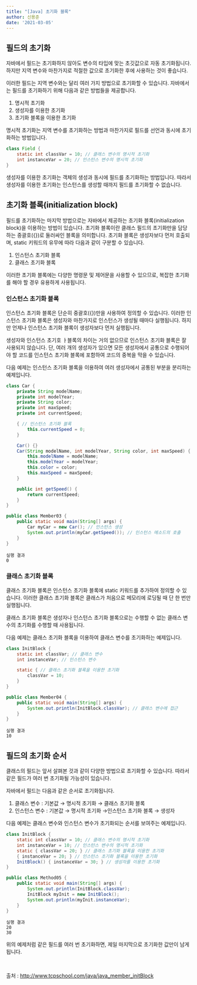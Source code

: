 ```yaml
---
title: "[Java] 초기화 블록"
author: 신용준
date: '2021-03-05'
---
```


## 필드의 초기화

자바에서 필드는 초기화하지 않아도 변수의 타입에 맞는 초깃값으로 자동 초기화됩니다.
하지만 지역 변수와 마찬가지로 적절한 값으로 초기화한 후에 사용하는 것이 좋습니다.

이러한 필드는 지역 변수와는 달리 여러 가지 방법으로 초기화할 수 있습니다.
자바에서는 필드를 초기화하기 위해 다음과 같은 방법들을 제공합니다.

1. 명시적 초기화
2. 생성자를 이용한 초기화
3. 초기화 블록을 이용한 초기화

명시적 초기화는 지역 변수를 초기화하는 방법과 마찬가지로 필드를 선언과 동시에 초기화하는 방법입니다.

```java
class Field {
    static int classVar = 10; // 클래스 변수의 명시적 초기화
    int instanceVar = 20; // 인스턴스 변수의 명시적 초기화
}
```

생성자를 이용한 초기화는 객체의 생성과 동시에 필드를 초기화하는 방법입니다.
따라서 생성자를 이용한 초기화는 인스턴스를 생성할 때까지 필드를 초기화할 수 없습니다.

## 초기화 블록(initialization block)

필드를 초기화하는 마지막 방법으로는 자바에서 제공하는 초기화 블록(initialization block)을 이용하는 방법이 있습니다.
초기화 블록이란 클래스 필드의 초기화만을 담당하는 중괄호({})로 둘러싸인 블록을 의미합니다.
초기화 블록은 생성자보다 먼저 호출되며, static 키워드의 유무에 따라 다음과 같이 구분할 수 있습니다.

1. 인스턴스 초기화 블록
2. 클래스 초기화 블록

이러한 초기화 블록에는 다양한 명령문 및 제어문을 사용할 수 있으므로, 복잡한 초기화를 해야 할 경우 유용하게 사용됩니다.

### 인스턴스 초기화 블록

인스턴스 초기화 블록은 단순히 중괄호({})만을 사용하여 정의할 수 있습니다.
이러한 인스턴스 초기화 블록은 생성자와 마찬가지로 인스턴스가 생성될 때마다 실행됩니다.
하지만 언제나 인스턴스 초기화 블록이 생성자보다 먼저 실행됩니다.

생성자와 인스턴스 초기호 ㅏ블록의 차이는 거의 없으므로 인스턴스 초기화 블록은 잘 사용되지 않습니다.
단, 여러 개의 생성자가 있으면 모든 생성자에서 공통으로 수행되어야 할 코드를 인스턴스 초기화 블록에 포함하여 코드의 중복을 막을 수 있습니다.

다음 예제는 인스턴스 초기화 블록을 이용하여 여러 생성자에서 공통된 부분을 분리하는 예제입니다.

```java
class Car {
    private String modelName;
    private int modelYear;
    private String color;
    private int maxSpeed;
    private int currentSpeed;

    { // 인스턴스 초기화 블록
        this.currentSpeed = 0;
    }

    Car() {}
    Car(String modelName, int modelYear, String color, int maxSpeed) {
        this.modelName = modelName;
        this.modelYear = modelYear;
        this.color = color;
        this.maxSpeed = maxSpeed;
    }

    public int getSpeed() {
        return currentSpeed;
    }
}

public class Member03 {
    public static void main(String[] args) {
        Car myCar = new Car(); // 인스턴스 생성
        System.out.println(myCar.getSpeed()); // 인스턴스 메소드의 호출
    }
}
```

```
실행 결과
0
```

### 클래스 초기화 블록

클래스 초기화 블록은 인스턴스 초기화 블록에 static 키워드를 추가하여 정의할 수 있습니다.
이러한 클래스 초기화 블록은 클래스가 처음으로 메모리에 로딩될 때 단 한 번만 실행됩니다.

클래스 초기화 블록은 생성자나 인스턴스 초기화 블록으로는 수행할 수 없는 클래스 변수의 초기화를 수행할 때 사용됩니다.

다음 예제는 클래스 초기화 블록을 이용하여 클래스 변수를 초기화하는 예제입니다.

```java
class InitBlock {
    static int classVar; // 클래스 변수
    int instanceVar; // 인스턴스 변수

    static { // 클래스 초기화 블록을 이용한 초기화
        classVar = 10;
    }
}

public class Member04 {
    public static void main(String[] args) {
        System.out.println(InitBlock.classVar); // 클래스 변수에 접근
    }
}
```

```
실행 결과
10
```

## 필드의 초기화 순서

클래스의 필드는 앞서 살펴본 것과 같이 다양한 방법으로 초기화할 수 있습니다.
따라서 같은 필드가 여러 번 초기화될 가능성이 있습니다.

자바에서 필드는 다음과 같은 순서로 초기화됩니다.

1. 클래스 변수 : 기본값 → 명시적 초기화 → 클래스 초기화 블록
2. 인스턴스 변수 : 기본값 → 명시적 초기화 →인스턴스 초기화 블록 → 생성자

다음 예제는 클래스 변수와 인스턴스 변수가 초기화되는 순서를 보여주는 예제입니다.

```java
class InitBlock {
    static int classVar = 10; // 클래스 변수의 명시적 초기화
    int instanceVar = 10; // 인스턴스 변수의 명시적 초기화
    static { classVar = 20; } // 클래스 초기화 블록을 이용한 초기화
    { instanceVar = 20; } // 인스턴스 초기화 블록을 이용한 초기화
    InitBlock() { instanceVar = 30; } // 생성자를 이용한 초기화
}

public class Method05 {
    public static void main(String[] args) {
        System.out.println(InitBlock.classVar);
        InitBlock myInit = new InitBlock();
        System.out.println(myInit.instanceVar);
    }
}
```

```
실행 결과
20
30
```

위의 예제처럼 같은 필드를 여러 번 초기화하면, 제일 마지막으로 초기화한 값만이 남게 됩니다.

<br>

출처 : http://www.tcpschool.com/java/java_member_initBlock